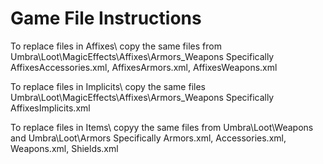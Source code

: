 # Game File Instructions

To replace files in Affixes\ copy the same files from Umbra\Loot\MagicEffects\Affixes\Armors_Weapons
 Specifically AffixesAccessories.xml, AffixesArmors.xml, AffixesWeapons.xml
 
To replace files in Implicits\ copy the same files Umbra\Loot\MagicEffects\Affixes\Armors_Weapons
  Specifically AffixesImplicits.xml

To replace files in Items\ copyy the same files from Umbra\Loot\Weapons and Umbra\Loot\Armors
  Specifically Armors.xml, Accessories.xml, Weapons.xml, Shields.xml
